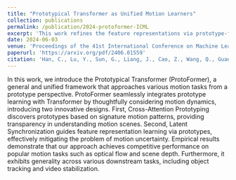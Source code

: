 ```yaml
---
title: "Prototypical Transformer as Unified Motion Learners"
collection: publications
permalink: /publication/2024-protoformer-ICML
excerpt: 'This work refines the feature representations via prototype-feature association'
date: 2024-06-03
venue: 'Proceedings of the 41st International Conference on Machine Learning (ICML)'
paperurl: 'https://arxiv.org/pdf/2406.01559'
citation: 'Han, C., Lu, Y., Sun, G., Liang, J., Cao, Z., Wang, Q., Guan, Q., Dianat, S.A., Rao, R.M., Geng, T., Tao, Z., & Liu, D. (2024). Prototypical Transformer as Unified Motion Learners. ICML'
---
```


In this work, we introduce the Prototypical Transformer (ProtoFormer), a general and unified framework that approaches various motion tasks from a prototype perspective.
ProtoFormer seamlessly integrates prototype learning with Transformer by thoughtfully considering motion dynamics, introducing two innovative designs.
First, Cross-Attention Prototyping discovers prototypes based on signature motion patterns, providing transparency in understanding motion scenes. Second, Latent Synchronization guides feature representation learning via prototypes, effectively mitigating the problem of motion uncertainty. Empirical results demonstrate that our approach achieves competitive performance on popular motion tasks such as optical flow and scene depth. Furthermore, it exhibits generality across various downstream tasks, including object tracking and video stabilization.
